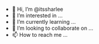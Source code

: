- 👋 Hi, I’m @itssharlee
- 👀 I’m interested in ...
- 🌱 I’m currently learning ...
- 💞️ I’m looking to collaborate on ...
- 📫 How to reach me ...

<!---
itssharlee/itssharlee is a ✨ special ✨ repository because its `README.md` (this file) appears on your GitHub profile.
You can click the Preview link to take a look at your changes.
--->
